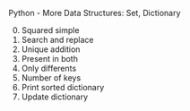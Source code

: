 Python - More Data Structures: Set, Dictionary

0. Squared simple
1. Search and replace 
2. Unique addition
3. Present in both
4. Only differents
5. Number of keys
6. Print sorted dictionary
7. Update dictionary 
